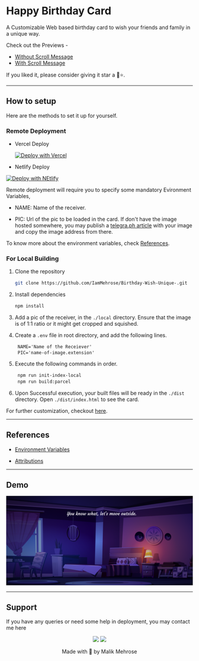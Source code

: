 # Happy Birthday Card

A Customizable Web based birthday card to wish your friends and family in a unique way.

Check out the Previews -

- [Without Scroll Message](http://new-magic.vercel.app/)
- [With Scroll Message](http://new-magic.vercel.app/)

If you liked it, please consider giving it star a 🤩⭐.

---

## How to setup

Here are the methods to set it up for yourself.

### Remote Deployment

- Vercel Deploy

   [![Deploy with Vercel](https://vercel.com/button)](https://vercel.com/new/clone?repository-url=https://github.com/IamMehrose/Birthday-Wish-Unique-&env=NAME,PIC&envDescription=NAME%20-%3E%20Name%20of%20the%20Receiver%20%7C%20PIC%20-%3E%20web%20url%20of%20a%20picture%20of%20the%20receiver&envLink=hhttps://github.com/IamMehrose/Birthday-Wish-Unique-%2Fblob%2Fmain%2Fdocs%2Fvariables.md&project-name=happy-birthday-card&repo-name=happy-birthday-card&demo-title=Happy%20Birthday%20Card&demo-description=This%20is%20a%20web%20based%20interactive%20birthday%20card.&demo-url=http://new-magic.vercel.app/&demo-image=https://github.com/IamMehrose/Birthday-Wish-Unique-/blob/ca3e8c50f813ca698571f19befcfead853ee705d/src/resources/img/demo-bd.png)
  
 - Netlify Deploy

  [![Deploy with NEtlify](https://www.netlify.com/img/deploy/button.svg)](https://app.netlify.com/start/deploy?repository=https://github.com/IamMehrose/Birthday-Wish-Unique-)

Remote deployment will require you to specify some mandatory Evironment Variables,

- NAME: Name of the receiver.

- PIC: Url of the pic to be loaded in the card. If don't have the image hosted somewhere, you may publish a [telegra.ph article](https://telegra.ph) with your image and copy the image address from there.

To know more about the environment variables, check [References](#references).

### For Local Building

1. Clone the repository

   ```sh
   git clone https://github.com/IamMehrose/Birthday-Wish-Unique-.git
   ```

2. Install dependencies

   ```sh
   npm install
   ```

3. Add a pic of the receiver, in the `./local` directory. Ensure that the image is of 1:1 ratio or it might get cropped and squished.

4. Create a `.env` file in root directory, and add the following lines.

   ```env
    NAME='Name of the Receiever'
    PIC='name-of-image.extension'
   ```

5. Execute the following commands in order.

   ```sh
    npm run init-index-local
    npm run build:parcel
   ```

6. Upon Successful execution, your built files will be ready in the `./dist` directory. Open `./dist/index.html` to see the card.

For further customization, checkout [here](./docs/customizations.md).

---

## References

- [Environment Variables](./docs/variables.md)

- [Attributions](./docs/attributions.md)

---

## Demo

![Capture](https://github.com/IamMehrose/Birthday-Wish-Unique-/blob/ca3e8c50f813ca698571f19befcfead853ee705d/src/resources/img/demo-bd.png)

---

## Support

If you have any queries or need some help in deployment, you may contact me here

<div align="center">

<a href="https://t.me/PipDev"><img src="https://cdn.cdnlogo.com/logos/t/39/telegram.svg" height="50px"></a>
<a href="mailto:iammehrose@gmail.com"><img src="https://cdn.cdnlogo.com/logos/g/93/gmail.svg" height="50px"></a>

Made with 💖 by Malik Mehrose
</div>

